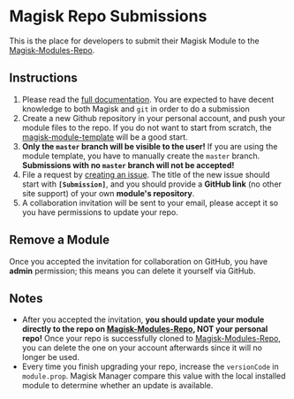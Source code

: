 # Magisk Repo Submissions
This is the place for developers to submit their Magisk Module to the [Magisk-Modules-Repo](https://github.com/Magisk-Modules-Repo).

## Instructions
1. Please read the [full documentation](https://github.com/topjohnwu/Magisk/blob/master/docs/README.MD). You are expected to have decent knowledge to both Magisk and `git` in order to do a submission
2. Create a new Github repository in your personal account, and push your module files to the repo. If you do not want to start from scratch, the [magisk-module-template](https://github.com/topjohnwu/magisk-module-template) will be a good start.
3. **Only the `master` branch will be visible to the user!** If you are using the module template, you have to manually create the `master` branch. **Submissions with no `master` branch will not be accepted!**
4. File a request by [creating an issue](https://github.com/topjohnwu/Magisk_Repo_Submissions/issues/new). The title of the new issue should start with **`[Submission]`**, and you should provide a **GitHub link** (no other site support) of your own **module's repository**.
5. A collaboration invitation will be sent to your email, please accept it so you have permissions to update your repo.

## Remove a Module
Once you accepted the invitation for collaboration on GitHub, you have **admin** permission; this means you can delete it yourself via GitHub.

## Notes
- After you accepted the invitation, **you should update your module directly to the repo on [Magisk-Modules-Repo](https://github.com/Magisk-Modules-Repo), NOT your personal repo!** Once your repo is successfully cloned to [Magisk-Modules-Repo](https://github.com/Magisk-Modules-Repo), you can delete the one on your account afterwards since it will no longer be used.
- Every time you finish upgrading your repo, increase the `versionCode` in `module.prop`. Magisk Manager compare this value with the local installed module to determine whether an update is available.
